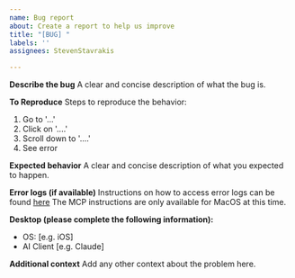 ```yaml
---
name: Bug report
about: Create a report to help us improve
title: "[BUG] "
labels: ''
assignees: StevenStavrakis

---
```


**Describe the bug**
A clear and concise description of what the bug is.

**To Reproduce**
Steps to reproduce the behavior:
1. Go to '...'
2. Click on '....'
3. Scroll down to '....'
4. See error

**Expected behavior**
A clear and concise description of what you expected to happen.

**Error logs (if available)**
Instructions on how to access error logs can be found [here](https://modelcontextprotocol.io/docs/tools/debugging)
The MCP instructions are only available for MacOS at this time.

**Desktop (please complete the following information):**
 - OS: [e.g. iOS]
 - AI Client [e.g. Claude]

**Additional context**
Add any other context about the problem here.
